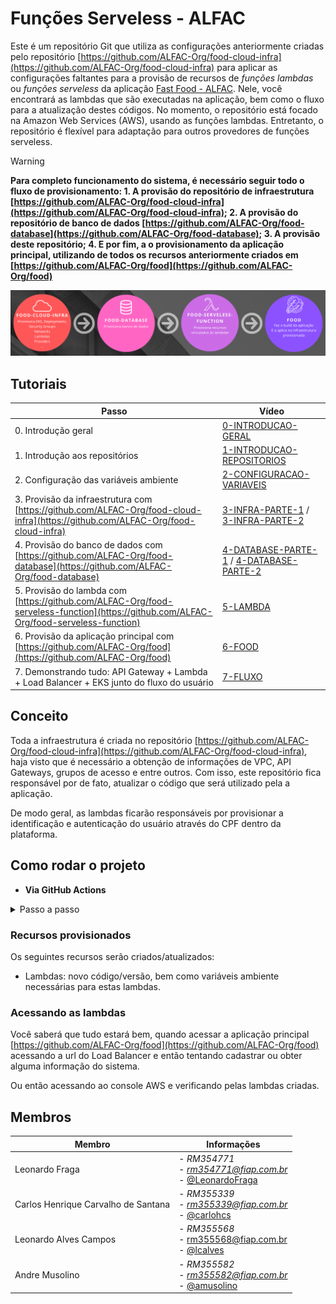 # Funções Serveless - ALFAC

Este é um repositório Git que utiliza as configurações anteriormente criadas pelo repositório [https://github.com/ALFAC-Org/food-cloud-infra](https://github.com/ALFAC-Org/food-cloud-infra) para aplicar as configurações faltantes para a provisão de recursos de *funções lambdas* ou *funções serveless*  da aplicação [Fast Food - ALFAC](https://github.com/ALFAC-Org/food). Nele, você encontrará as lambdas que são executadas na aplicação, bem como o fluxo para a atualização destes códigos. No momento, o repositório está focado na Amazon Web Services (AWS), usando as funções lambdas. Entretanto, o repositório é flexível para adaptação para outros provedores de funções serveless.

> [!WARNING]  
> **Para completo funcionamento do sistema, é necessário seguir todo o fluxo de provisionamento: 1. A provisão do repositório de infraestrutura [https://github.com/ALFAC-Org/food-cloud-infra](https://github.com/ALFAC-Org/food-cloud-infra); 2. A provisão do repositório de banco de dados [https://github.com/ALFAC-Org/food-database](https://github.com/ALFAC-Org/food-database); 3. A provisão deste repositório; 4. E por fim, a o provisionamento da aplicação principal, utilizando de todos os recursos anteriormente criados em [https://github.com/ALFAC-Org/food](https://github.com/ALFAC-Org/food)**

![passos-seguir](./docs/passos.png)

## Tutoriais

| Passo | Vídeo |
|-------|-------|
| 0. Introdução geral | [0-INTRODUCAO-GERAL](https://drive.google.com/file/d/1E9v5AYdDJZeDYTBuxv9MxESB194wfX2q/view?usp=drive_link) |
| 1. Introdução aos repositórios | [1-INTRODUCAO-REPOSITORIOS](https://drive.google.com/file/d/1jViIPSCdinQ0Dbvf9VCHRd_qryEZiHdz/view?usp=drive_link) |
| 2. Configuração das variáveis ambiente | [2-CONFIGURACAO-VARIAVEIS](https://drive.google.com/file/d/1QnLUTGbsOQ0hj0cI0CifeCAwBANxmy98/view?usp=drive_link) |
| 3. Provisão da infraestrutura com [https://github.com/ALFAC-Org/food-cloud-infra](https://github.com/ALFAC-Org/food-cloud-infra) | [3-INFRA-PARTE-1](https://drive.google.com/file/d/1J10-wJGOLysgZtSyTtVhfSJG-YrguhAi/view?usp=drive_link) / [3-INFRA-PARTE-2](https://drive.google.com/file/d/1Tzztu_W3Qx5WZdocE49yRNigKO4W1qkz/view?usp=drive_link) |
| 4. Provisão do banco de dados com [https://github.com/ALFAC-Org/food-database](https://github.com/ALFAC-Org/food-database) | [4-DATABASE-PARTE-1](https://drive.google.com/file/d/1FyC0uFHNiWsP8tH7p_mdzSRgtFazag2E/view?usp=drive_link) / [4-DATABASE-PARTE-2](https://drive.google.com/file/d/1TCs5dfF6cqnvYOK5kZ-d5RKUbrv9zruI/view?usp=drive_link) |
| 5. Provisão do lambda com [https://github.com/ALFAC-Org/food-serveless-function](https://github.com/ALFAC-Org/food-serveless-function) | [5-LAMBDA](https://drive.google.com/file/d/1djIEy_YctnqSyXRNUPC45prQ0wwiZjks/view?usp=drive_link) |
| 6. Provisão da aplicação principal com [https://github.com/ALFAC-Org/food](https://github.com/ALFAC-Org/food) | [6-FOOD](https://drive.google.com/file/d/1wHJnIbI-bFn25VH4hmYfrrW0xTxSAfKv/view?usp=drive_link) |
| 7. Demonstrando tudo: API Gateway + Lambda + Load Balancer + EKS junto do fluxo do usuário | [7-FLUXO](https://drive.google.com/file/d/1vJRNaJK86aQIZCpjcT6Hqpxg4Aq9JREv/view?usp=drive_link) |


## Conceito

Toda a infraestrutura é criada no repositório [https://github.com/ALFAC-Org/food-cloud-infra](https://github.com/ALFAC-Org/food-cloud-infra), haja visto que é necessário a obtenção de informações de VPC, API Gateways, grupos de acesso e entre outros. Com isso, este repositório fica responsável por de fato, atualizar o código que será utilizado pela a aplicação.

De modo geral, as lambdas ficarão responsáveis por provisionar a identificação e autenticação do usuário através do CPF dentro da plataforma.

## Como rodar o projeto

- **Via GitHub Actions**


<details>
  <summary>Passo a passo</summary>

1. Acesse [https://github.com/ALFAC-Org/food-serveless/actions](https://github.com/ALFAC-Org/food-serveless/actions) (A guia `Actions` deste repositório);
2. Acesse `Deploy to AWS Lambda`;
3. Clique em `Run workflow` (ou Executar workflow);
4. Aguarde. Se tudo der certo, o `check` verde deverá aparecer - o processo dura em torno de 2 a 5 minutos;
   1. ![infra-criada-sucesso](./docs/serveless-1-sucesso.png)
   2. ![serveless-sucesso](./docs/serveless-sucesso.png)

</details>

### Recursos provisionados

Os seguintes recursos serão criados/atualizados:

- Lambdas: novo código/versão, bem como variáveis ambiente necessárias para estas lambdas.

### Acessando as lambdas

Você saberá que tudo estará bem, quando acessar a aplicação principal [https://github.com/ALFAC-Org/food](https://github.com/ALFAC-Org/food) acessando a url do Load Balancer e então tentando cadastrar ou obter alguma informação do sistema.

Ou então acessando ao console AWS e verificando pelas lambdas criadas.

## Membros

|Membro| Informações |
|--|--|
| Leonardo Fraga | - *RM354771* <br />- *[rm354771@fiap.com.br](mailto:rm354771@fiap.com.br)* <br />- [@LeonardoFraga](https://github.com/LeonardoFraga) |
| Carlos Henrique Carvalho de Santana | - *RM355339* <br />-  *[rm355339@fiap.com.br](mailto:rm355339@fiap.com.br)* <br />- [@carlohcs](https://github.com/carlohcs) |
| Leonardo Alves Campos | - *RM355568* <br />- [rm355568@fiap.com.br](mailto:rm355568@fiap.com.br) <br />- [@lcalves](https://github.com/lcalves) |
| Andre Musolino | -  *RM355582* <br />- *[rm355582@fiap.com.br](mailto:rm355582@fiap.com.br)* <br />- [@amusolino](https://github.com/amusolino) |
